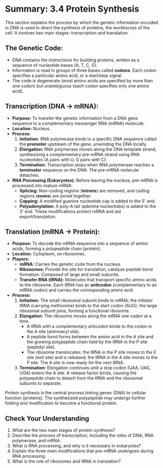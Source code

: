 # Summary: 3.4 Protein Synthesis

This section explains the process by which the genetic information encoded in DNA is used to direct the synthesis of proteins, the workhorses of the cell. It involves two main stages: transcription and translation.

## The Genetic Code:

*   DNA contains the instructions for building proteins, written as a sequence of nucleotide bases (A, T, C, G).
*   Information is read in groups of three bases called **codons**. Each codon specifies a particular amino acid, or a start/stop signal.
*   The code is degenerate (most amino acids are specified by more than one codon) but unambiguous (each codon specifies only one amino acid).

## Transcription (DNA → mRNA):

*   **Purpose:** To transfer the genetic information from a DNA gene sequence to a complementary messenger RNA (mRNA) molecule.
*   **Location:** Nucleus.
*   **Process:**
    1.  **Initiation:** RNA polymerase binds to a specific DNA sequence called the **promoter** upstream of the gene, unwinding the DNA locally.
    2.  **Elongation:** RNA polymerase moves along the DNA template strand, synthesizing a complementary pre-mRNA strand using RNA nucleotides (A pairs with U, G pairs with C).
    3.  **Termination:** Transcription stops when RNA polymerase reaches a **terminator** sequence on the DNA. The pre-mRNA molecule detaches.
*   **RNA Processing (Eukaryotes):** Before leaving the nucleus, pre-mRNA is processed into mature mRNA:
    *   **Splicing:** Non-coding regions (**introns**) are removed, and coding regions (**exons**) are joined together.
    *   **Capping:** A modified guanine nucleotide cap is added to the 5' end.
    *   **Polyadenylation:** A poly-A tail (adenine nucleotides) is added to the 3' end. These modifications protect mRNA and aid export/translation.

## Translation (mRNA → Protein):

*   **Purpose:** To decode the mRNA sequence into a sequence of amino acids, forming a polypeptide chain (protein).
*   **Location:** Cytoplasm, on ribosomes.
*   **Players:**
    *   **mRNA:** Carries the genetic code from the nucleus.
    *   **Ribosomes:** Provide the site for translation; catalyze peptide bond formation. Composed of large and small subunits.
    *   **Transfer RNA (tRNA):** Molecules that transport specific amino acids to the ribosome. Each tRNA has an **anticodon** (complementary to an mRNA codon) and carries the corresponding amino acid.
*   **Process:**
    1.  **Initiation:** The small ribosomal subunit binds to mRNA; the initiator tRNA (carrying methionine) binds to the start codon (AUG); the large ribosomal subunit joins, forming a functional ribosome.
    2.  **Elongation:** The ribosome moves along the mRNA one codon at a time.
        *   A tRNA with a complementary anticodon binds to the codon in the A site (aminoacyl site).
        *   A peptide bond forms between the amino acid in the A site and the growing polypeptide chain held by the tRNA in the P site (peptidyl site).
        *   The ribosome translocates: the tRNA in the P site moves to the E site (exit site) and is released; the tRNA in the A site moves to the P site. The A site is now ready for the next tRNA.
    3.  **Termination:** Elongation continues until a stop codon (UAA, UAG, UGA) enters the A site. A release factor binds, causing the polypeptide chain to detach from the tRNA and the ribosomal subunits to separate.

Protein synthesis is the central process linking genes (DNA) to cellular function (proteins). The synthesized polypeptide may undergo further folding and modification to become a functional protein.

## Check Your Understanding

1.  What are the two main stages of protein synthesis?
2.  Describe the process of transcription, including the roles of DNA, RNA polymerase, and mRNA.
3.  What is RNA processing, and why is it necessary in eukaryotes?
4.  Explain the three main modifications that pre-mRNA undergoes during RNA processing.
5.  What is the role of ribosomes and tRNA in translation?
